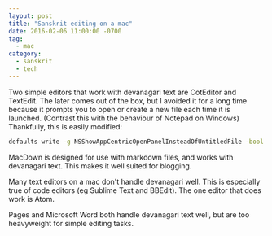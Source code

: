 ```yaml
---
layout: post
title: "Sanskrit editing on a mac"
date: 2016-02-06 11:00:00 -0700
tag:
  - mac
category:
  - sanskrit
  - tech
---
```


Two simple editors that work with devanagari text are
CotEditor and TextEdit. The later comes out of the box, but I avoided
it for a long time because <!--more-->
it prompts you to open or create a new file
each time it is launched. (Contrast this with the behaviour of Notepad
on Windows) Thankfully, this is easily modified:

~~~ bash
defaults write -g NSShowAppCentricOpenPanelInsteadOfUntitledFile -bool false
~~~

MacDown is designed for use with markdown files, and works with devanagari
text. This makes it well suited for blogging.

Many text editors on a mac don't handle devanagari well. This is especially
true of code editors (eg Sublime Text and BBEdit). The one editor that does
work is Atom.

Pages and Microsoft Word both handle devanagari text well, but are too
heavyweight for simple editing tasks.
